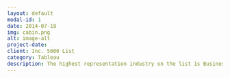 ```yaml
---
layout: default
modal-id: 1
date: 2014-07-18
img: cabin.png
alt: image-alt
project-date: 
client: Inc. 5000 List 
category: Tableau
description: The highest representation industry on the list is Business Product Services with $27M in revenue and the one with the lowest representation is Computer Hardware with $31M in revenue. State greatest growth, New Mexico. The others states show a discrete growth. Logistic & Transportation with $53M in revenue is the industry with the greatest growth. The one with the lowest growth is IT Services with $19M in revenue. Largest increase in new hires goes to Allied Universal, with 118 531 new jobs. Although a large number of hires does not imply good numbers, in the case of First American Payment System they reduced their staff by 243 positions compared to the previous year and had a revenue of $784M.
---
```

